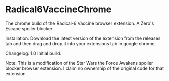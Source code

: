 # Radical6VaccineChrome
The chrome build of the Radical-6 Vaccine browser extension. A Zero's Escape spoiler blocker

Installation:
Download the latest version of the extension from the releases tab and then drag and drop it into your extensions tab in google chrome.

Changelog:
1.0
Initial build.

Note: This is a modification of the Star Wars the Force Awakens spoiler blocker browser extension. I claim no ownership of the original code for that extension.
